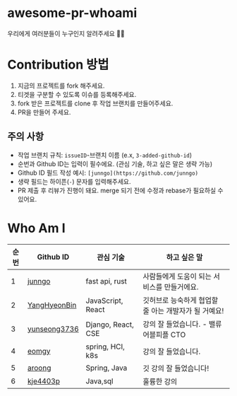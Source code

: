 # awesome-pr-whoami

우리에게 여러분들이 누구인지 알려주세요 🙌🙌

# Contribution 방법

1. 지금의 프로젝트를 fork 해주세요.
2. 티겟을 구분할 수 있도록 이슈를 등록해주세요.
3. fork 받은 프로젝트를 clone 후 작업 브랜치를 만들어주세요.
4. PR을 만들어 주세요.

## 주의 사항

- 작업 브랜치 규칙: `issueID`-브랜치 이름 (e.x, `3-added-github-id`)
- 순번과 Github ID는 입력이 필수에요. (관심 기술, 하고 싶은 말은 생략 가능)
- Github ID 필드 작성 예시: `[junngo](https://github.com/junngo)`
- 생략 필드는 하이픈(`-`) 문자를 입력해주세요.
- PR 제출 후 리뷰가 진행이 돼요. merge 되기 전에 수정과 rebase가 필요하실 수 있어요.

# Who Am I

| 순번 | Github ID                                       | 관심 기술         | 하고 싶은 말                                         |
| ---- | ----------------------------------------------- | ----------------- | ---------------------------------------------------- |
| 1    | [junngo](https://github.com/junngo)             | fast api, rust    | 사람들에게 도움이 되는 서비스를 만들거에요.          |
| 2    | [YangHyeonBin](https://github.com/YangHyeonBin) | JavaScript, React | 깃허브로 능숙하게 협업할 줄 아는 개발자가 될 거예요! |
| 3    | [yunseong3736](https://github.com/yunseong3736) | Django, React, CSE| 강의 잘 들었습니다. - 밸류어블피플 CTO             |
| 4    | [eomgy](https://github.com/eomgy)               | spring, HCI, k8s  | 강의 잘 들었습니다.                               |
| 5    | [aroong](https://github.com/Aroong)             | Spring, Java      | 깃 강의 잘 들었습니다!                            |
| 6    | [kje4403p](https://github.com/kje4403p)         | Java,sql          | 훌륭한 강의                                          |